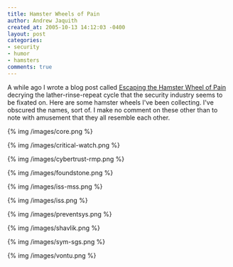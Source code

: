 ```yaml
---
title: Hamster Wheels of Pain
author: Andrew Jaquith
created_at: 2005-10-13 14:12:03 -0400
layout: post
categories: 
- security
- humor
- hamsters
comments: true
---
```


A while ago I wrote a blog post called [Escaping the Hamster Wheel of Pain](/pages/Welcome-blogentry-040505-1.html) decrying the lather-rinse-repeat cycle that the security industry seems to be fixated on. Here are some hamster wheels I've been collecting. I've obscured the names, sort of. I make no comment on these other than to note with amusement that they all resemble each other.

{% img /images/core.png %}  

{% img /images/critical-watch.png %}  

{% img /images/cybertrust-rmp.png %}  

{% img /images/foundstone.png %}  

{% img /images/iss-mss.png %}  

{% img /images/iss.png %}  

{% img /images/preventsys.png %}  

{% img /images/shavlik.png %}  

{% img /images/sym-sgs.png %}  

{% img /images/vontu.png %}  

